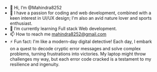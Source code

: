 - 👋 Hi, I’m @Mahindra8252
- 👀 I have a passion for coding and web development, combined with
      a keen interest in UI/UX design; I'm also an avid nature
      lover and sports enthusiast.
- 🌱 I’m currently learning Full stack Web development.
- 📫 How to reach me mahindra8252@gmail.com 
- ⚡ Fun fact: I'm like a modern-day digital detective! Each day,
               I embark on a quest to decode cryptic error messages
               and solve complex problems, turning frustrations into
               victories.
               My laptop might throw challenges my way, but each
               error code cracked is a testament to my resilience
               and ingenuity.
